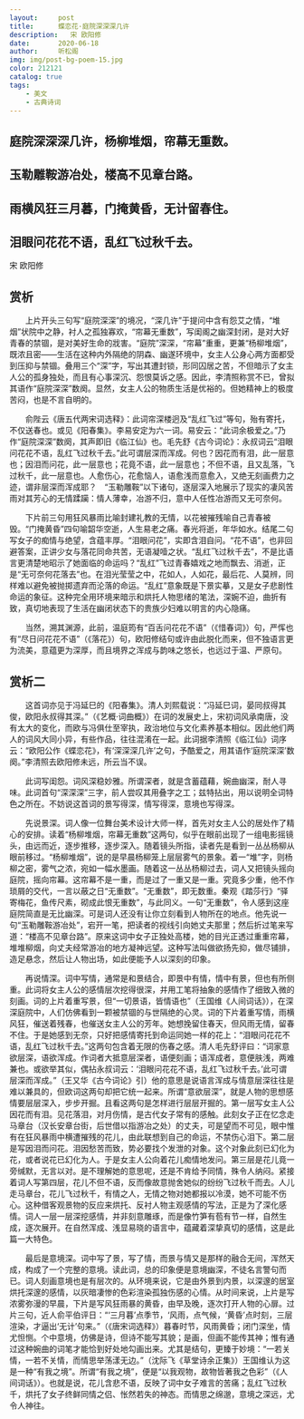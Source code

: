 ```yaml
---
layout:     post
title:      蝶恋花·庭院深深深几许
description:   宋 欧阳修
date:       2020-06-18
author:     听松阁
img: img/post-bg-poem-15.jpg
color: 212121
catalog: true
tags:
    - 美文
    - 古典诗词
---
```



## 庭院深深深几许，杨柳堆烟，帘幕无重数。
## 玉勒雕鞍游冶处，楼高不见章台路。
## 雨横风狂三月暮，门掩黄昏，无计留春住。
## 泪眼问花花不语，乱红飞过秋千去。

宋 欧阳修

## 赏析

　　上片开头三句写“庭院深深”的境况，“深几许”于提问中含有怨艾之情，“堆烟”状院中之静，衬人之孤独寡欢，“帘幕无重数”，写闺阁之幽深封闭，是对大好青春的禁锢，是对美好生命的戕害。“庭院”深深，“帘幕”重重，更兼“杨柳堆烟”，既浓且密——生活在这种内外隔绝的阴森、幽遂环境中，女主人公身心两方面都受到压抑与禁锢。叠用三个“深”字，写出其遭封锁，形同囚居之苦，不但暗示了女主人公的孤身独处，而且有心事深沉、怨恨莫诉之感。因此，李清照称赏不已，曾拟其语作“庭院深深”数阕。显然，女主人公的物质生活是优裕的。但她精神上的极度苦闷，也是不言自明的。

　　俞陛云《唐五代两宋词选释》：此词帘深楼迥及“乱红飞过”等句，殆有寄托，不仅送春也。或见《阳春集》。李易安定为六一词。易安云：“此词余极爱之。”乃作“庭院深深”数阕，其声即旧《临江仙》也。毛先舒《古今词论》：永叔词云“泪眼问花花不语，乱红飞过秋千去。”此可谓层深而浑成。何也？因花而有泪，此一层意也；因泪而问花，此一层意也；花竟不语，此一层意也；不但不语，且又乱落，飞过秋千，此一层意也。人愈伤心，花愈恼人，语愈浅而意愈入，又绝无刻画费力之迹，谓非层深而浑成耶？　“玉勒雕鞍”以下诸句，逐层深入地展示了现实的凄风苦雨对其芳心的无情蹂躏：情人薄幸，冶游不归，意中人任性冶游而又无可奈何。

　　下片前三句用狂风暴雨比喻封建礼教的无情，以花被摧残喻自己青春被毁。“门掩黄昏”四句喻韶华空逝，人生易老之痛。春光将逝，年华如水。结尾二句写女子的痴情与绝望，含蕴丰厚。“泪眼问花”，实即含泪自问。“花不语”，也非回避答案，正讲少女与落花同命共苦，无语凝噎之状。“乱红飞过秋千去”，不是比语言更清楚地昭示了她面临的命运吗？“乱红”飞过青春嬉戏之地而飘去、消逝，正是“无可奈何花落去”也。在泪光莹莹之中，花如人，人如花，最后花、人莫辨，同样难以避免被抛掷遗弃而沦落的命运。“乱红”意象既是下景实摹，又是女子悲剧性命运的象征。这种完全用环境来暗示和烘托人物思绪的笔法，深婉不迫，曲折有致，真切地表现了生活在幽闭状态下的贵族少妇难以明言的内心隐痛。

　　当然，溯其渊源，此前，温庭筠有“百舌问花花不语”（《惜春词》）句，严恽也有“尽日问花花不语”（《落花》）句，欧阳修结句或许由此脱化而来，但不独语言更为流美，意蕴更为深厚，而且境界之浑成与韵味之悠长，也远过于温、严原句。



## 赏析二

　　这首词亦见于冯延巳的《阳春集》。清人刘熙载说：“冯延巳词，晏同叔得其俊，欧阳永叔得其深。”（《艺概·词曲概》）在词的发展史上，宋初词风承南唐，没有太大的变化，而欧与冯俱仕至宰执，政治地位与文化素养基本相似。因此他们两人的词风大同小异，有些作品，往往混淆在一起。此词据李清照《临江仙》词序云：“欧阳公作《蝶恋花》，有‘深深深几许’之句，予酷爱之，用其语作‘庭院深深’数阕。”李清照去欧阳修未远，所云当不误。

　　此词写闺怨。词风深稳妙雅。所谓深者，就是含蓄蕴藉，婉曲幽深，耐人寻味。此词首句“深深深”三字，前人尝叹其用叠字之工；兹特拈出，用以说明全词特色之所在。不妨说这首词的景写得深，情写得深，意境也写得深。

　　先说景深。词人像一位舞台美术设计大师一样，首先对女主人公的居处作了精心的安排。读着“杨柳堆烟，帘幕无重数”这两句，似乎在眼前出现了一组电影摇镜头，由远而近，逐步推移，逐步深入。随着镜头所指，读者先是看到一丛丛杨柳从眼前移过。“杨柳堆烟”，说的是早晨杨柳笼上层层雾气的景象。着一“堆”字，则杨柳之密，雾气之浓，宛如一幅水墨画。随着这一丛丛杨柳过去，词人又把镜头摇向庭院，摇向帘幕。这帘幕不是一重，而是过了一重又是一重。究竟多少重，他不作琐屑的交代，一言以蔽之日“无重数”。“无重数”，即无数重。秦观《踏莎行》“驿寄梅花，鱼传尺素，砌成此恨无重数”，与此同义。一句“无重数”，令人感到这座庭院简直是无比幽深。可是词人还没有让你立刻看到人物所在的地点。他先说一句“玉勒雕鞍游冶处”，宕开一笔，把读者的视线引向她丈夫那里；然后折过笔来写道：“楼高不见章台路”。原来这词中女子正独处高楼，她的目光正透过重重帘幕，堆堆柳烟，向丈夫经常游冶的地方凝神远望。这种写法叫做欲扬先抑，做尽铺排，造足悬念，然后让人物出场，如此便能予人以深刻的印象。

　　再说情深。词中写情，通常是和景结合，即景中有情，情中有景，但也有所侧重。此词将女主人公的感情层次挖得很深，并用工笔将抽象的感情作了细致入微的刻画。词的上片着重写景，但“一切景语，皆情语也”（王国维《人间词话》），在深深庭院中，人们仿佛看到一颗被禁锢的与世隔绝的心灵。词的下片着重写情，雨横风狂，催送着残春，也催送女主人公的芳年。她想挽留住春天，但风雨无情，留春不住。于是她感到无奈，只好把感情寄托到命运同她一样的花上：“泪眼问花花不语，乱红飞过秋千去。”这两句包含着无限的伤春之感。清人毛先舒评曰：“词家意欲层深，语欲浑成。作词者大抵意层深者，语便刻画；语浑成者，意便肤浅，两难兼也。或欲举其似，偶拈永叔词云：‘泪眼问花花不语，乱红飞过秋千去。’此可谓层深而浑成。”（王又华《古今词论》引）他的意思是说语言浑成与情意层深往往是难以兼具的，但欧词这两句却把它统一起来。所谓“意欲层深”，就是人物的思想感情要层层深入，步步开掘。且看这两句是怎样进行层层开掘的。第一层写女主人公因花而有泪。见花落泪，对月伤情，是古代女子常有的感触。此刻女子正在忆念走马章台（汉长安章台街，后世借以指游冶之处）的丈夫，可是望而不可见，眼中惟有在狂风暴雨中横遭摧残的花儿，由此联想到自己的命运，不禁伤心泪下。第二层是写因泪而问花。泪因愁苦而致，势必要找个发泄的对象。这个对象此刻已幻化为花，或者说花已幻化为人。于是女主人公向着花儿痴情地发问。第三层是花儿竟一旁缄默，无言以对。是不理解她的意思呢，还是不肯给予同情，殊令人纳闷。紧接着词人写第四层，花儿不但不语，反而像故意抛舍她似的纷纷飞过秋千而去。人儿走马章台，花儿飞过秋千，有情之人，无情之物对她都报以冷漠，她不可能不伤心。这种借客观景物的反应来烘托、反衬人物主观感情的写法，正是为了深化感情。词人一层一层深挖感情，并非刻意雕琢，而是像竹笋有苞有节一样，自然生成，逐次展开。在自然浑成、浅显易晓的语言中，蕴藏着深挚真切的感情，这是此篇一大特色。

　　最后是意境深。词中写了景，写了情，而景与情又是那样的融合无间，浑然天成，构成了一个完整的意境。读此词，总的印象便是意境幽深，不徒名言警句而已。词人刻画意境也是有层次的。从环境来说，它是由外景到内景，以深邃的居室烘托深邃的感情，以灰暗凄惨的色彩渲染孤独伤感的心情。从时间来说，上片是写浓雾弥漫的早晨，下片是写风狂雨暴的黄昏，由早及晚，逐次打开人物的心扉。过片三句，近人俞平伯评日：“‘三月暮’点季节，‘风雨，点气候，‘黄昏’点时刻，三层渲染，才逼出‘无计’句来。”（《唐宋词选释》）暮春时节，风雨黄昏；闭门深坐，情尤怛恻。个中意境，仿佛是诗，但诗不能写其貌；是画，但画不能传其神；惟有通过这种婉曲的词笔才能恰到好处地勾画出来。尤其是结句，更臻于妙境：“一若关情，一若不关情，而情思举荡漾无边。”（沈际飞《草堂诗余正集》）王国维认为这是一种“有我之境”。所谓“有我之境”，便是“以我观物，故物皆著我之色彩”（《人间词话》）。也就是说，花儿含悲不语，反映了词中女子难言的苦痛；乱红飞过秋千，烘托了女子终鲜同情之侣、怅然若失的神态。而情思之绵邈，意境之深远，尤令人神往。
